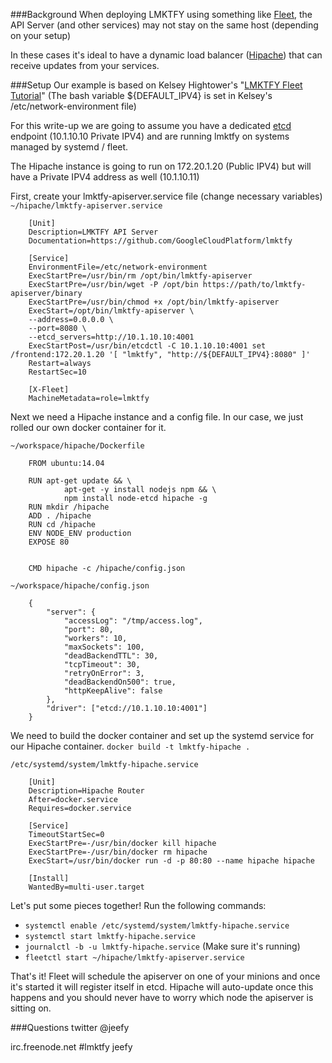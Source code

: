 ###Background
When deploying LMKTFY using something like [Fleet](https://github.com/coreos/fleet), the API Server (and other services) may not stay on the same host (depending on your setup)

In these cases it's ideal to have a dynamic load balancer ([Hipache](https://github.com/hipache/hipache)) that can receive updates from your services.

###Setup
Our example is based on Kelsey Hightower's "[LMKTFY Fleet Tutorial](https://github.com/kelseyhightower/lmktfy-fleet-tutorial)" (The bash variable ${DEFAULT_IPV4} is set in Kelsey's /etc/network-environment file)

For this write-up we are going to assume you have a dedicated [etcd](https://github.com/coreos/etcd) endpoint (10.1.10.10 Private IPV4) and are running lmktfy on systems managed by systemd / fleet.

The Hipache instance is going to run on 172.20.1.20 (Public IPV4) but will have a Private IPV4 address as well (10.1.10.11)


First, create your lmktfy-apiserver.service file (change necessary variables)
`~/hipache/lmktfy-apiserver.service`
```
    [Unit]
    Description=LMKTFY API Server
    Documentation=https://github.com/GoogleCloudPlatform/lmktfy

    [Service]
    EnvironmentFile=/etc/network-environment
    ExecStartPre=/usr/bin/rm /opt/bin/lmktfy-apiserver
    ExecStartPre=/usr/bin/wget -P /opt/bin https://path/to/lmktfy-apiserver/binary
    ExecStartPre=/usr/bin/chmod +x /opt/bin/lmktfy-apiserver
    ExecStart=/opt/bin/lmktfy-apiserver \
    --address=0.0.0.0 \
    --port=8080 \
    --etcd_servers=http://10.1.10.10:4001
    ExecStartPost=/usr/bin/etcdctl -C 10.1.10.10:4001 set /frontend:172.20.1.20 '[ "lmktfy", "http://${DEFAULT_IPV4}:8080" ]'
    Restart=always
    RestartSec=10

    [X-Fleet]
    MachineMetadata=role=lmktfy
```

Next we need a Hipache instance and a config file. In our case, we just rolled our own docker container for it.

`~/workspace/hipache/Dockerfile`
```
    FROM ubuntu:14.04

    RUN apt-get update && \
            apt-get -y install nodejs npm && \
            npm install node-etcd hipache -g
    RUN mkdir /hipache
    ADD . /hipache
    RUN cd /hipache
    ENV NODE_ENV production
    EXPOSE 80


    CMD hipache -c /hipache/config.json
```
`~/workspace/hipache/config.json`
```
    {
        "server": {
            "accessLog": "/tmp/access.log",
            "port": 80,
            "workers": 10,
            "maxSockets": 100,
            "deadBackendTTL": 30,
            "tcpTimeout": 30,
            "retryOnError": 3,
            "deadBackendOn500": true,
            "httpKeepAlive": false
        },
        "driver": ["etcd://10.1.10.10:4001"]
    }

```

We need to build the docker container and set up the systemd service for our Hipache container.
`docker build -t lmktfy-hipache .`

`/etc/systemd/system/lmktfy-hipache.service`
```
    [Unit]
    Description=Hipache Router
    After=docker.service
    Requires=docker.service

    [Service]
    TimeoutStartSec=0
    ExecStartPre=-/usr/bin/docker kill hipache
    ExecStartPre=-/usr/bin/docker rm hipache
    ExecStart=/usr/bin/docker run -d -p 80:80 --name hipache hipache

    [Install]
    WantedBy=multi-user.target
```
Let's put some pieces together! Run the following commands:
- `systemctl enable /etc/systemd/system/lmktfy-hipache.service `
- `systemctl start lmktfy-hipache.service`
- `journalctl -b -u lmktfy-hipache.service` (Make sure it's running)
- `fleetctl start ~/hipache/lmktfy-apiserver.service`

That's it! Fleet will schedule the apiserver on one of your minions and once it's started it will register itself in etcd. Hipache will auto-update once this happens and you should never have to worry which node the apiserver is sitting on.


###Questions
twitter @jeefy

irc.freenode.net #lmktfy jeefy
